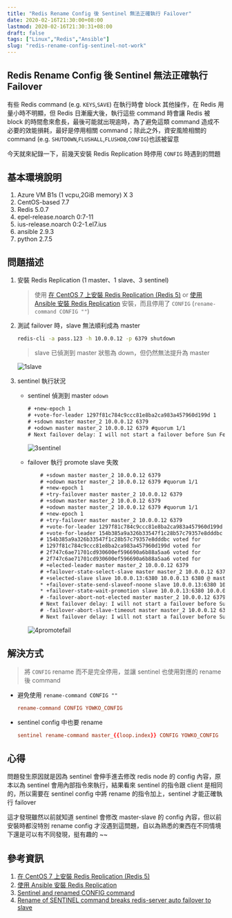 ```yaml
---
title: "Redis Rename Config 後 Sentinel 無法正確執行 Failover"
date: 2020-02-16T21:30:00+08:00
lastmod: 2020-02-16T21:30:31+08:00
draft: false
tags: ["Linux","Redis","Ansible"]
slug: "redis-rename-config-sentinel-not-work"
---
```


## Redis Rename Config 後 Sentinel 無法正確執行 Failover

有些 Redis command (e.g. `KEYS`,`SAVE`) 在執行時會 block 其他操作，在 Redis 用量小時不明顯，但 Redis 日漸龐大後，執行這些 command 時會讓 Redis 被 block 的時間愈來愈長，最後可能就出現逾時，為了避免這類 command 造成不必要的效能損耗，最好是停用相關 command；除此之外，資安風險相關的 command (e.g. `SHUTDOWN`,`FLUSHALL`,`FLUSHDB`,`CONFIG`)也該被留意

今天就來紀錄一下，前幾天安裝 Redis Replication 時停用 `CONFIG` 時遇到的問題

## 基本環境說明

1. Azure VM B1s (1 vcpu,2GiB memory) X 3
2. CentOS-based 7.7
3. Redis 5.0.7
4. epel-release.noarch 0:7-11
5. ius-release.noarch 0:2-1.el7.ius
6. ansible 2.9.3
7. python 2.7.5

## 問題描述

1. 安裝 Redis Replication (1 master、1 slave、3 sentinel)

    > 使用 [在 CentOS 7 上安裝 Redis Replication (Redis 5)](https://blog.yowko.com/install-redis) or [使用 Ansible 安裝 Redis Replication](https://blog.yowko.com/ansible-install-redis) 安裝，而且停用了 `CONFIG` (`rename-command CONFIG ""`)

2. 測試 failover 時，slave 無法順利成為 master

    ```bash
    redis-cli -a pass.123 -h 10.0.0.12 -p 6379 shutdown
    ```

    > slave 已偵測到 master 狀態為 down，但仍然無法提升為 master

    ![1slave](https://user-images.githubusercontent.com/3851540/74606374-f464f000-510a-11ea-987f-530f98245a1d.png)

3. sentinel 執行狀況

    - sentinel 偵測到 master `odown`

        ```txt
        # +new-epoch 1
        # +vote-for-leader 1297f81c784c9ccc81e8ba2ca983a457960d199d 1
        # +sdown master master_2 10.0.0.12 6379
        # +odown master master_2 10.0.0.12 6379 #quorum 1/1
        # Next failover delay: I will not start a failover before Sun Feb 16 13:56:52 2020
        ```

        ![3sentinel](https://user-images.githubusercontent.com/3851540/74606377-f75fe080-510a-11ea-8db9-2cdeeb4666e5.png)

    - failover 執行 promote slave 失敗

        ```txt
            # +sdown master master_2 10.0.0.12 6379
            # +odown master master_2 10.0.0.12 6379 #quorum 1/1
            # +new-epoch 1
            # +try-failover master master_2 10.0.0.12 6379
            # +sdown master master_2 10.0.0.12 6379
            # +odown master master_2 10.0.0.12 6379 #quorum 1/1
            # +new-epoch 1
            # +try-failover master master_2 10.0.0.12 6379
            # +vote-for-leader 1297f81c784c9ccc81e8ba2ca983a457960d199d 1
            # +vote-for-leader 154b385a9a326b33547f1c28b57c79357e8dddbc 1
            # 154b385a9a326b33547f1c28b57c79357e8dddbc voted for        154b385a9a326b33547f1c28b57c79357e8dddbc 1
            # 1297f81c784c9ccc81e8ba2ca983a457960d199d voted for        1297f81c784c9ccc81e8ba2ca983a457960d199d 1
            # 2f747c6ae71701cd930600ef596690a6b88a5aa6 voted for        1297f81c784c9ccc81e8ba2ca983a457960d199d 1
            # 2f747c6ae71701cd930600ef596690a6b88a5aa6 voted for        1297f81c784c9ccc81e8ba2ca983a457960d199d 1
            # +elected-leader master master_2 10.0.0.12 6379
            # +failover-state-select-slave master master_2 10.0.0.12 6379
            # +selected-slave slave 10.0.0.13:6380 10.0.0.13 6380 @ master_2 10.0.0.12 6379
            * +failover-state-send-slaveof-noone slave 10.0.0.13:6380 10.0.0.13 6380 @ master_2 10.0.       0.12 6379
            * +failover-state-wait-promotion slave 10.0.0.13:6380 10.0.0.13 6380 @ master_2 10.0.0.     12 6379
            # -failover-abort-not-elected master master_2 10.0.0.12 6379
            # Next failover delay: I will not start a failover before Sun Feb 16 13:56:52 2020
            # -failover-abort-slave-timeout master master_2 10.0.0.12 6379
            # Next failover delay: I will not start a failover before Sun Feb 16 13:56:52 2020
        ```

        ![4promotefail](https://user-images.githubusercontent.com/3851540/74606378-f8910d80-510a-11ea-98ee-73e73939e2bf.png)

## 解決方式

> 將 `CONFIG` rename 而不是完全停用，並讓 sentinel 也使用對應的 rename 後 command

- 避免使用 `rename-command CONFIG ""`

    ```conf
    rename-command CONFIG YOWKO_CONFIG
    ```

- sentinel config 中也要 rename

    ```conf
    sentinel rename-command master_{{loop.index}} CONFIG YOWKO_CONFIG
    ```

## 心得

問題發生原因就是因為 sentinel 會伸手進去修改 redis node 的 config 內容，原本以為 sentinel 會用內部指令來執行，結果看來 sentinel 的指令跟 client 是相同的，所以需要在 sentinel config 中將 rename 的指令加上，sentinel 才能正確執行 failover

這才發現雖然以前就知道 sentinel 會修改 master-slave 的 config 內容，但以前安裝時都沒特別 rename config 才沒遇到這問題，自以為熟悉的東西在不同情境下還是可以有不同發現，挺有趣的 ~~

## 參考資訊

1. [在 CentOS 7 上安裝 Redis Replication (Redis 5)](https://blog.yowko.com/install-redis)
2. [使用 Ansible 安裝 Redis Replication](https://blog.yowko.com/ansible-install-redis)
3. [Sentinel and renamed CONFIG command](https://github.com/antirez/redis/issues/2733#issuecomment-495170882)
4. [Rename of SENTINEL command breaks redis-server auto failover to slave](https://github.com/antirez/redis/issues/5092#issuecomment-402231232)
